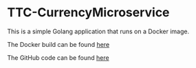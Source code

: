 # TTC-CurrencyMicroservice

This is a simple Golang application that runs on a Docker image.

The Docker build can be found [here](https://hub.docker.com/r/cloudaccelerate/ttc-currencymicroservicebuild/)

The GitHub code can be found [here](https://github.com/CloudAccelerate/TTC-CurrencyMicroservice)